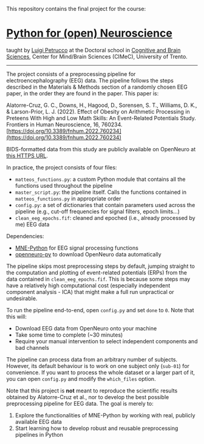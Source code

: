 This repository contains the final project for the course:

# [Python for (open) Neuroscience](https://github.com/vigji/python-cimec)

taught by [Luigi Petrucco](https://github.com/vigji) at the Doctoral school in [Cognitive and Brain Sciences](https://www.unitn.it/drcimec/), Center for Mind/Brain Sciences (CIMeC), University of Trento. 

---

The project consists of a preprocessing pipeline for electroencephalography (EEG) data. The pipeline follows the steps described in the Materials & Methods section of a randomly chosen EEG paper, in the order they are found in the paper. This paper is: 

Alatorre-Cruz, G. C., Downs, H., Hagood, D., Sorensen, S. T., Williams, D. K., & Larson-Prior, L. J. (2022). Effect of Obesity on Arithmetic Processing in Preteens With High and Low Math Skills: An Event-Related Potentials Study. Frontiers in Human Neuroscience, 16, 760234. [https://doi.org/10.3389/fnhum.2022.760234](https://doi.org/10.3389/fnhum.2022.760234)

BIDS-formatted data from this study are publicly available on OpenNeuro at [this HTTPS URL](https://openneuro.org/datasets/ds004019/versions/1.0.0).

In practice, the project consists of four files:
- `matteos_functions.py`: a custom Python module that contains all the functions used throughout the pipeline
- `master_script.py`: the pipeline itself. Calls the functions contained in `matteos_functions.py` in appropriate order
- `config.py`: a set of dictionaries that contain parameters used across the pipeline (e.g., cut-off frequencies for signal filters, epoch limits...)
- `clean_eeg_epochs.fif`: cleaned and epoched (i.e., already processed by me) EEG data

Dependencies:
- [MNE-Python](https://github.com/mne-tools/mne-python) for EEG signal processing functions 
- [openneuro-py](https://github.com/hoechenberger/openneuro-py) to download OpenNeuro data automatically

The pipeline skips most preprocessing steps by default, jumping straight to the computation and plotting of event-related potentials (ERPs) from the data contained in `clean_eeg_epochs.fif`. This is because some steps may have a relatively high computational cost (especially independent component analysis - ICA) that might make a full run unpractical or undesirable. 

To run the pipeline end-to-end, open `config.py` and set `done` to `0`. Note that this will:
- Download EEG data from OpenNeuro onto your machine
- Take some time to complete (~30 minutes)
- Require your manual intervention to select independent components and bad channels 

The pipeline can process data from an arbitrary number of subjects. However, its default behaviour is to work on one subject only (`sub-01`) for convenience. If you want to process the whole dataset or a larger part of it, you can open `config.py` and modify the `which_files` option.

Note that this project is **not** meant to reproduce the scientific results obtained by Alatorre-Cruz et al., nor to develop the best possible preprocessing pipeline for EEG data. The goal is merely to:
1. Explore the functionalities of MNE-Python by working with real, publicly available EEG data
2. Start learning how to develop robust and reusable preprocessing pipelines in Python
